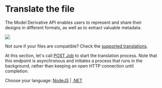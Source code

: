 # Translate the file

The Model Derivative API enables users to represent and share their designs in different formats, as well as to extract valuable metadata.

![](https://developer.doc.autodesk.com/bPlouYTd/96/_images/MD-overview-diagram.png)

Not sure if your files are compatible? Check the [supported translations](https://developer.autodesk.com/en/docs/model-derivative/v2/overview/supported-translations/).

At this section, let's call [POST Job](https://developer.autodesk.com/en/docs/model-derivative/v2/reference/http/job-POST/) to start the translation process. Note that this endpoint is asynchronous and initiates a process that runs in the background, rather than keeping an open HTTP connection until completion. 

Choose your language: [NodeJS](modelderivative/translate/nodejs) | [.NET](modelderivative/translate/net)